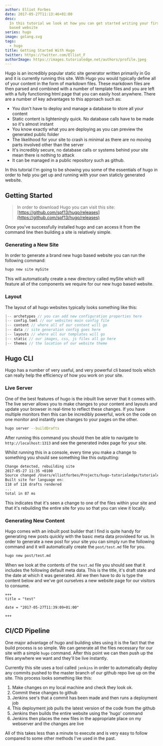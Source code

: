 ```yaml
---
author: Elliot Forbes
date: 2017-05-27T11:13:46+01:00
desc:
  In this tutorial we look at how you can get started writing your first hugo
  based website
series: hugo
image: golang.svg
tags:
  - hugo
title: Getting Started With Hugo
twitter: https://twitter.com/Elliot_F
authorImage: https://images.tutorialedge.net/authors/profile.jpeg
---
```


Hugo is an incredibly popular static site generator written primarily in Go and
it is currently running this site. With Hugo you would typically define all of
your content in the form of markdown files. These markdown files are then parsed
and combined with a number of template files and you are left with a fully
functioning html page that you can easily host anywhere. There are a number of
key advantages to this approach such as:

- You don't have to deploy and manage a database to store all your content
- Static content is lighteningly quick. No database calls have to be made so
  it's almost instant
- You know exactly what you are deploying as you can preview the generated
  public folder
- The likelihood for your site to crash is minimal as there are no moving parts
  involved other than the server
- It's incredibly secure, no database calls or systems behind your site mean
  there is nothing to attack
- It can be managed in a public repository such as github.

In this tutorial I'm going to be showing you some of the essentials of hugo in
order to help you get up and running with your own staticly generated website.

## Getting Started

> In order to download Hugo you can visit this site:
> [https://github.com/spf13/hugo/releases](https://github.com/spf13/hugo/releases)

Once you've successfully installed hugo and can access it from the command line
then building a site is relatively simple.

### Generating a New Site

In order to generate a brand new hugo based website you can run the following
command:

```bash
hugo new site mySite
```

This will automatically create a new directory called mySite which will feature
all of the components we require for our new hugo based website.

### Layout

The layout of all hugo websites typically looks something like this:

```go
|-- archetypes // you can add new configuration properties here
|-- config.toml // our websites main config file
|-- content // where all of our content will go
|-- data // site generation config goes here
|-- layouts // where all our templates will go
|-- static // our images, css, js files all go here
|-- themes // the location of our website theme
```

## Hugo CLI

Hugo has a number of very useful, and very powerful cli based tools which can
really help the efficiency of how you work on your site.

### Live Server

One of the best features of hugo is the inbuilt live server that it comes with.
The live server allows you to make changes to your content and layouts and
update your browser in real-time to reflect these changes. If you have multiple
monitors then this can be incredibly powerful, work on the code on one monitor
and instantly see changes to your pages on the other.

```bash
hugo server --buildDrafts
```

After running this command you should then be able to navigate to
`http://localhost:1313` and see the generated index page for your site.

Whilst running this in a console, every time you make a change to something you
should see something like this outputting:

```bash
Change detected, rebuilding site
2017-05-27 11:35 +0100
Source changed /Users/elliotforbes/Projects/hugo-tutorialedge/tutorialedge/content/post/golang/hugo/getting-started-with-hugo.md
Built site for language en:
118 of 118 drafts rendered
...
total in 87 ms
```

This indicates that it's seen a change to one of the files within your site and
that it's rebuilding the entire site for you so that you can view it locally.

### Generating New Content

Hugo comes with an inbuilt post builder that I find is quite handy for
generating new posts quickly with the basic meta data provideed for us. In order
to generate a new post for your site you can simply run the following command
and it will automatically create the `post/test.md` file for you.

```bash
hugo new post/test.md
```

When we look at the contents of the `test.md` file you should see that it
includes the following default meta data. This is the title, it's draft state
and the date at which it was generated. All we then have to do is type the
content below and we've got ourselves a new website page for our visitors to
consume.

```t
+++
title = "test"

date = "2017-05-27T11:39:09+01:00"

+++
```

## CI/CD Pipeline

One major advantage of hugo and building sites using it is the fact that the
build process is so simple. We can generate all the files necessary for our site
with a simple `hugo` command. After this point we can then push up the files
anywhere we want and they'll be live instantly.

Currently this site uses a tool called `jenkins` in order to automatically
deploy any commits pushed to the master branch of our github repo live up on the
site. This process looks something like this:

1. Make changes on my local machine and check they look ok.
2. Commit these changes to github
3. Jenkins see's that a commit has been made and then runs a deployment job
4. This deployment job pulls the latest version of the code from the github
5. Jenkins then builds the entire website using the 'hugo' command
6. Jenkins then places the new files in the appropriate place on my webserver
   and the changes are live

All of this takes less than a minute to execute and is very easy to follow
compared to some other methods I've used in the past.
